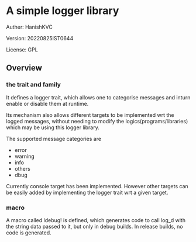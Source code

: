 # A simple logger library

Auther: HanishKVC

Version: 20220825IST0644

License: GPL

## Overview


### the trait and family

It defines a logger trait, which allows one to categorise messages and
inturn enable or disable them at runtime.

Its mechanism also allows different targets to be implemented wrt the
logged messages, without needing to modify the logics(programs/libraries)
which may be using this logger library.

The supported message categories are

* error
* warning
* info
* others
* dbug

Currently console target has been implemented. However other targets can
be easily added by implementing the logger trait wrt a given target.

### macro

A macro called ldebug! is defined, which generates code to call log_d with
the string data passed to it, but only in debug builds. In release builds,
no code is generated.

